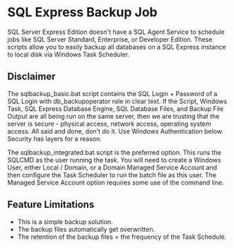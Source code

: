 # SQL Express Backup Job

SQL Server Express Edition doesn't have a SQL Agent Service to schedule jobs like SQL Server Standard, Enterprise, or Developer Edition.  These scripts allow you to easily backup all databases on a SQL Express instance to local disk via Windows Task Scheduler.

## Disclaimer

The sqlbackup_basic.bat script contains the SQL Login + Password of a SQL Login with db_backupoperator role in clear text.  If the Script, Windows Task, SQL Express Database Engine, SQL Database Files, and Backup File Output are all being run on the same server, then we are trusting that the server is secure - physical access, network access, operating system access.  All said and done, don't do it.  Use Windows Authentication below.  Security has layers for a reason.

The sqlbackup_integrated.bat script is the preferred option.  This runs the SQLCMD as the user running the task.  You will need to create a Windows User, either Local / Domain, or a Domain Managed Service Account and then configure the Task Scheduler to run the batch file as this user.  The Managed Service Account option requires some use of the command line.

## Feature Limitations

- This is a simple backup solution.
- The backup files automatically get overwritten.
- The retention of the backup files = the frequency of the Task Schedule.
